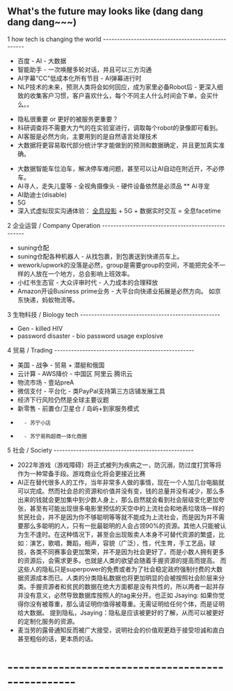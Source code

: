 ## What's the future may looks like (dang dang dang dang~~~)

1 how tech is changing the world --------------------------------------------------
* 百度 - AI - 大数据
* 智能助手 - 一次唤醒多轮对话，并且可以三方沟通
* AI字幕"CC"低成本化所有节目 - AI弹幕进行时
* NLP技术的未来，预测人类将会如何回应，成为家里必备Robot后 - 更深入细致的收集客户习惯，客户喜欢什么，每个不同主人什么时间会下单，会买什么。。
 - 隐私很重要 or 更好的被服务更重要？ 
 - 科研调查将不需要大力气的在实验室进行，调取每个robot的录像即可看到。
 - AI客服是必然方向，主要用到的是自然语言处理技术
 - 大数据将更容易取代部分统计学才能做到的预测和数据确定，并且更加真实准确。
* 大数据智能车位泊车，解决停车难问题，甚至可以让AI自动在附近开，不必停车。
* AI寻人，走失儿童等 - 全视角摄像头 - 硬件设备依然是必须品
** AI寻宠
* AI助迪士(disable)
* 5G
* 深入式虚拟现实沟通体验： [全息投影](https://s.taobao.com/search?q=360%E5%BA%A6%E5%B9%BB%E5%BD%B1%E6%88%90%E5%83%8F+%E5%AE%9E%E6%97%B6%E9%80%9A%E8%AE%AF&imgfile=&js=1&stats_click=search_radio_all%3A1&initiative_id=staobaoz_20190708&ie=utf8) + 5G + 数据实时交互 = 全息facetime




2 企业运营 / Company Operation --------------------------------------------------
* suning仓配
* suning仓配各种机器人 - 从找包裹，到包裹送到快递员车上。
* wework/upwork的没落是必然，group是需要group的空间，不能把完全不一样的人放在一个地方，总会影响上班效率。
* 小红书生态官 - 大众评审时代 - 人力成本的合理释放
* Amazon开设Business prime业务 - 大平台向快递业拓展是必然方向。 如京东快递，蚂蚁物流等。



3 生物科技 / Biology tech  --------------------------------------------------
* Gen - killed HIV
* password disaster - bio password usage explosive



4 贸易 / Trading  --------------------------------------------------
* 美国 - 战争 - 贸易 + 潜艇和俄国
* 云计算 - AWS降价 - 中国区 阿里云 腾讯云
* 物流市场 - 壹站preA
* 微信支付 - 平台化 - 类PayPal支持第三方店铺发展工具
* 经济下行风险仍然是全球主要议题
* 新零售 - 前置仓/卫星仓 / 岛屿+到家服务模式
*       - 苏宁小店  
*       - 苏宁易购超商一体化商圈

5 社会 / Society --------------------------------------------------
* 2022年游戏（游戏障碍）将正式被列为疾病之一，防沉溺，防过度打赏等将作为一种常备手段。游戏商业化将会更接近比赛
* AI正在替代很多人的工作，当年非常多人做的事情，现在一个人加几台电脑就可以完成。然而社会总的资源和价值并没有变，钱的总量并没有减少，那么多出来的钱就会更加集中到少数人身上，那么自然就会看到社会层级变化更加夸张，甚至有可能出现很多电影里预估的天空中的上流社会和地表垃圾场一样的贫民社会，并不是因为你不够聪明等等就不能成为上流社会，而是因为并不需要那么多聪明的人，只有一批最聪明的人会占领90%的资源。其他人只能被认为生不逢时。在这种情况下，甚至会出现贩卖人本身不可替代资源的繁盛，比如：演艺，歌唱，舞蹈，相声，容貌（广泛），性，代生育，手工艺品，球技，各类不同赛事会更加繁荣，并不是因为社会更好了，而是小数人拥有更多的资源后，会需求更多。也就是人类的欲望会随着手握资源的提高而提高。
而这些人的隐私只是superpower的免费或者为了社会稳定政府强制付费的大数据资源成本而已。人类的分类隐私数据也将更加明显的会被按照社会阶层来分类。手握资源者和贫民的数据在绝大方面都是没有共性的，所以两者一起并存并没有意义，必然导致数据库按照人的tag来分开。也正如 Jsaying: 如果你觉得你没有被尊重，那么请证明你值得被尊重。无需证明给任何个体，而是证明给大数据。
提到隐私，Jsaying：隐私是应该被更好的了解，从而可以被更好的定制化服务的资源。
* 麦当劳的露骨通知反而被广大接受，说明社会的价值观更趋于接受坦诚和直白甚至粗俗的话，更本质的话。



# --------------------------------------------------


#
#
#
#
#
#


